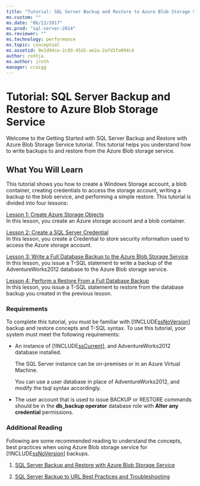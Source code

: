 ```yaml
---
title: "Tutorial: SQL Server Backup and Restore to Azure Blob Storage Service | Microsoft Docs"
ms.custom: ""
ms.date: "06/13/2017"
ms.prod: "sql-server-2014"
ms.reviewer: ""
ms.technology: performance
ms.topic: conceptual
ms.assetid: 9e1d94ce-2c93-45d1-ae2a-2a7d1fa094c4
author: rothja
ms.author: jroth
manager: craigg
---
```

# Tutorial: SQL Server Backup and Restore to Azure Blob Storage Service
  Welcome to the Getting Started with SQL Server Backup and Restore with Azure Blob Storage Service tutorial. This tutorial helps you understand how to write backups to and restore from the Azure Blob storage service.  
  
## What You Will Learn  
 This tutorial shows you how to create a Windows Storage account, a blob container, creating credentials to access the storage account, writing a backup to the blob service, and performing a simple restore. This tutorial is divided into four lessons:  
  
 [Lesson 1: Create Azure Storage Objects](../tutorials/lesson-1-create-windows-azure-storage-objects.md)  
 In this lesson, you create an Azure storage account and a blob container.  
  
 [Lesson 2: Create a SQL Server Credential](../tutorials/lesson-2-create-a-sql-server-credential.md)  
 In this lesson, you create a Credential to store security information used to access the Azure storage account.  
  
 [Lesson 3: Write a Full Database Backup to the Azure Blob Storage Service](../tutorials/lesson-3-write-a-full-database-backup-to-the-windows-azure-blob-storage-service.md)  
 In this lesson, you issue a T-SQL statement to write a backup of the AdventureWorks2012 database to the Azure Blob storage service.  
  
 [Lesson 4: Perform a Restore From a Full Database Backup](../tutorials/lesson-4-perform-a-restore-from-a-full-database-backup.md)  
 In this lesson, you issue a T-SQL statement to restore from the database backup you created in the previous lesson.  
  
### Requirements  
 To complete this tutorial, you must be familiar with [!INCLUDE[ssNoVersion](../includes/ssnoversion-md.md)] backup and restore concepts and T-SQL syntax. To use this tutorial, your system must meet the following requirements:  
  
-   An instance of [!INCLUDE[ssCurrent](../includes/sscurrent-md.md)], and AdventureWorks2012 database installed.  
  
     The SQL Server instance can be on-premises or in an Azure Virtual Machine.  
  
     You can use a user database in place of AdventureWorks2012, and modify the tsql syntax accordingly.  
  
-   The user account that is used to issue BACKUP or RESTORE commands should be in the **db_backup operator** database role with **Alter any credential** permissions.  
  
### Additional Reading  
 Following are some recommended reading to understand the concepts, best practices when using Azure Blob storage service for [!INCLUDE[ssNoVersion](../includes/ssnoversion-md.md)] backups.  
  
1.  [SQL Server Backup and Restore with Azure Blob Storage Service](backup-restore/sql-server-backup-and-restore-with-microsoft-azure-blob-storage-service.md)  
  
2.  [SQL Server Backup to URL Best Practices and Troubleshooting](backup-restore/sql-server-backup-to-url-best-practices-and-troubleshooting.md)  
  
  

